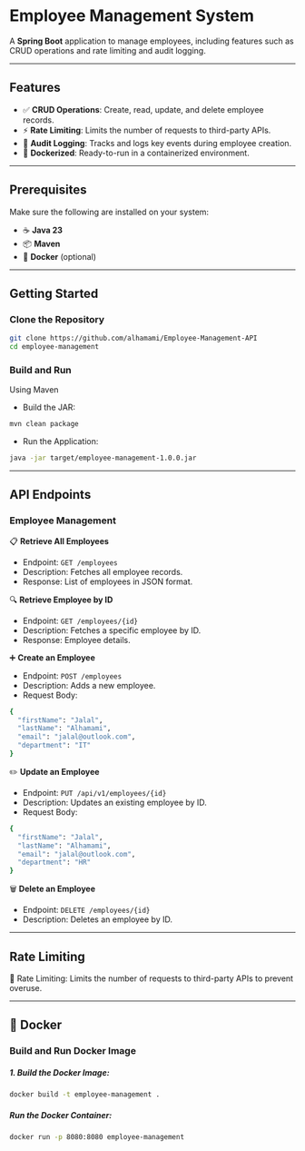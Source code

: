# **Employee Management System**

A **Spring Boot** application to manage employees, including features such as CRUD operations and rate limiting and audit logging.

---

## **Features**

- ✅ **CRUD Operations**: Create, read, update, and delete employee records.
- ⚡ **Rate Limiting**: Limits the number of requests to third-party APIs.
- 📜 **Audit Logging**: Tracks and logs key events during employee creation.
- 🐳 **Dockerized**: Ready-to-run in a containerized environment.

---

## **Prerequisites**

Make sure the following are installed on your system:

- ☕ **Java 23**
- 📦 **Maven** 
- 🐳 **Docker** (optional)

---

## **Getting Started**

### **Clone the Repository**

```bash
git clone https://github.com/alhamami/Employee-Management-API
cd employee-management
```
### **Build and Run**
Using Maven
- Build the JAR:
```bash
mvn clean package
```
- Run the Application:
```bash
java -jar target/employee-management-1.0.0.jar
```
---

## **API Endpoints**

### **Employee Management**

📋 **Retrieve All Employees**
- Endpoint: `GET /employees`
- Description: Fetches all employee records.
- Response: List of employees in JSON format.

🔍 **Retrieve Employee by ID**
- Endpoint: `GET /employees/{id}`
- Description: Fetches a specific employee by ID.
- Response: Employee details.

➕ **Create an Employee**
- Endpoint: `POST /employees`
- Description: Adds a new employee.
- Request Body:
```bash
{
  "firstName": "Jalal",
  "lastName": "Alhamami",
  "email": "jalal@outlook.com",
  "department": "IT"
}
```

✏️ **Update an Employee**
- Endpoint: `PUT /api/v1/employees/{id}`
- Description: Updates an existing employee by ID.
- Request Body:
```bash
{
  "firstName": "Jalal",
  "lastName": "Alhamami",
  "email": "jalal@outlook.com",
  "department": "HR"
}
```

🗑️ **Delete an Employee**
- Endpoint: `DELETE /employees/{id}`
- Description: Deletes an employee by ID.

---

## **Rate Limiting**
🔄 Rate Limiting: Limits the number of requests to third-party APIs to prevent overuse.

---

## 🐳 **Docker**
### **Build and Run Docker Image**
##### **1. Build the Docker Image:**
```bash
docker build -t employee-management .
```
##### **Run the Docker Container:**
```bash
docker run -p 8080:8080 employee-management
```

